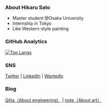 ### About Hikaru Sato
- Master student @Osaka University
- Internship in Tokyo
- Like Western-style painting

### GitHub Analytics
[![Top Langs](https://github-readme-stats.vercel.app/api/top-langs/?username=hshicalu&hide=jupyter%20notebook)](https://github.com/anuraghazra/github-readme-stats)

### SNS
[Twitter](https://twitter.com/satohicalu) | [LinkedIn](https://www.linkedin.com/in/satohicalu) | [Wantedly](https://www.wantedly.com/id/satohicalu)

### Blog
[Qiita（About engineering）](https://qiita.com/hshicalu) | [note（About art）](https://note.com/satohicalu)
